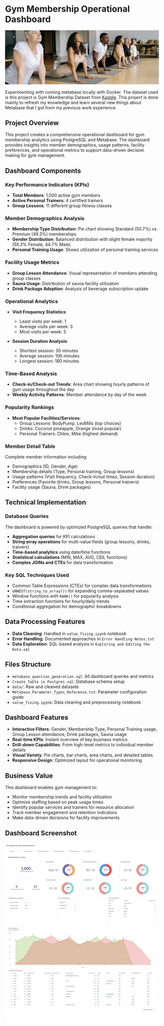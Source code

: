 # Gym Membership Operational Dashboard

![Project Header](assets/Project%20Header.jpg)

Experimenting with running metabase locally with Docker. The dataset used is this project is Gym Membership Dataset from [Kaggle](https://www.kaggle.com/datasets/ka66ledata/gym-membership-dataset/data). This project is done mainly to refresh my knowledge and learn several new things about Metabase that I got from my previous work experience.

## Project Overview

This project creates a comprehensive operational dashboard for gym membership analytics using PostgreSQL and Metabase. The dashboard provides insights into member demographics, usage patterns, facility preferences, and operational metrics to support data-driven decision making for gym management.

## Dashboard Components

### Key Performance Indicators (KPIs)
- **Total Members**: 1,000 active gym members
- **Active Personal Trainers**: 4 certified trainers
- **Group Lessons**: 11 different group fitness classes

### Member Demographics Analysis
- **Membership Type Distribution**: Pie chart showing Standard (50.7%) vs Premium (49.3%) memberships
- **Gender Distribution**: Balanced distribution with slight female majority (55.3% Female, 44.7% Male)
- **Personal Training Usage**: Shows utilization of personal training services

### Facility Usage Metrics
- **Group Lesson Attendance**: Visual representation of members attending group classes
- **Sauna Usage**: Distribution of sauna facility utilization
- **Drink Package Adoption**: Analysis of beverage subscription uptake

### Operational Analytics
- **Visit Frequency Statistics**: 
  - Least visits per week: 1
  - Average visits per week: 3
  - Most visits per week: 5

- **Session Duration Analysis**:
  - Shortest session: 30 minutes
  - Average session: 106 minutes
  - Longest session: 180 minutes

### Time-Based Analysis
- **Check-in/Check-out Trends**: Area chart showing hourly patterns of gym usage throughout the day
- **Weekly Activity Patterns**: Member attendance by day of the week

### Popularity Rankings
- **Most Popular Facilities/Services**:
  - Group Lessons: BodyPump, LesMills (top choices)
  - Drinks: Coconut pineapple, Orange (most popular)
  - Personal Trainers: Chloe, Mike (highest demand)

### Member Detail Table
Complete member information including:
- Demographics (ID, Gender, Age)
- Membership details (Type, Personal training, Group lessons)
- Usage patterns (Visit frequency, Check-in/out times, Session duration)
- Preferences (Favorite drinks, Group lessons, Personal trainers)
- Facility usage (Sauna, Drink packages)

## Technical Implementation

### Database Queries
The dashboard is powered by optimized PostgreSQL queries that handle:
- **Aggregation queries** for KPI calculations
- **String array operations** for multi-value fields (group lessons, drinks, trainers)
- **Time-based analytics** using date/time functions
- **Statistical calculations** (MIN, MAX, AVG, CEIL functions)
- **Complex JOINs and CTEs** for data transformation

### Key SQL Techniques Used
- Common Table Expressions (CTEs) for complex data transformations
- `UNNEST(string_to_array())` for expanding comma-separated values
- Window functions with `RANK()` for popularity analysis
- Time extraction functions for hourly/daily trends
- Conditional aggregation for demographic breakdowns

## Data Processing Features
- **Data Cleaning**: Handled in `value_fixing.ipynb` notebook
- **Error Handling**: Documented approaches in `Error Handling Notes.txt`
- **Data Exploration**: SQL-based analysis in `Exploring and Editing the Data.sql`

## Files Structure
- `metabase_question_generation.sql`: All dashboard queries and metrics
- `Create Table in Postgres.sql`: Database schema setup
- `data/`: Raw and cleaned datasets
- `Metabase_Parameter_Types_Reference.txt`: Parameter configuration guide
- `value_fixing.ipynb`: Data cleaning and preprocessing notebook

## Dashboard Features
- **Interactive Filters**: Gender, Membership Type, Personal Training usage, Group Lesson attendance, Drink packages, Sauna usage
- **Real-time KPIs**: Instant overview of key business metrics
- **Drill-down Capabilities**: From high-level metrics to individual member details
- **Visual Variety**: Pie charts, bar charts, area charts, and detailed tables
- **Responsive Design**: Optimized layout for operational monitoring

## Business Value
This dashboard enables gym management to:
- Monitor membership trends and facility utilization
- Optimize staffing based on peak usage times
- Identify popular services and trainers for resource allocation
- Track member engagement and retention indicators
- Make data-driven decisions for facility improvements

## Dashboard Screenshot
![Dashboard Screenshot](assets/Gym%20Membership%20Operational%20Dashboard_page-0001.jpg)